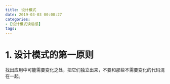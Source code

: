 ```yaml
---
title: 设计模式
date: 2019-03-03 00:00:27
categories:
- [设计模式读后感]
tags:
---
```

# 1. 设计模式的第一原则 #

 找出应用中可能需要变化之处，把它们独立出来，不要和那些不需要变化的代码混在一起。

